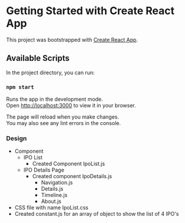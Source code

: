 # Getting Started with Create React App

This project was bootstrapped with [Create React App](https://github.com/facebook/create-react-app).

## Available Scripts

In the project directory, you can run:

### `npm start`

Runs the app in the development mode.\
Open [http://localhost:3000](http://localhost:3000) to view it in your browser.

The page will reload when you make changes.\
You may also see any lint errors in the console.


### Design
- Component
    - IPO List
        - Created Component IpoList.js
    - IPO Details Page
        - Created component IpoDetails.js
            - Navigation.js
            - Details.js
            - Timeline.js
            - About.js
- CSS file with name IpoList.css
- Created constant.js for an array of object to show the list of 4 IPO's





